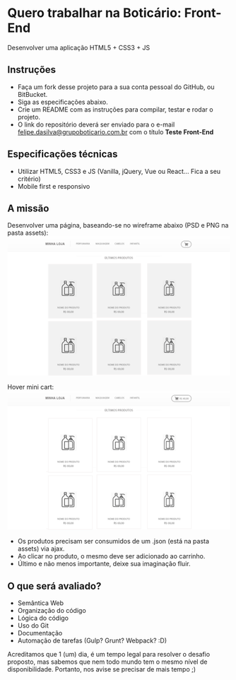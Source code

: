 # Quero trabalhar na Boticário: Front-End
Desenvolver uma aplicação HTML5 + CSS3 + JS

## Instruções
- Faça um fork desse projeto para a sua conta pessoal do GitHub, ou BitBucket.
- Siga as especificações abaixo.
- Crie um README com as instruções para compilar, testar e rodar o projeto.
- O link do repositório deverá ser enviado para o e-mail felipe.dasilva@grupoboticario.com.br com o título **Teste Front-End**

## Especificações técnicas
- Utilizar HTML5, CSS3 e JS (Vanilla, jQuery, Vue ou React... Fica a seu critério)
- Mobile first e responsivo

## A missão
Desenvolver uma página, baseando-se no wireframe abaixo (PSD e PNG na pasta assets):
![boticario](assets/eCommerce-Template.png)

Hover mini cart:
![boticario](assets/hover-eCommerce-PSD-Template.png)

- Os produtos precisam ser consumidos de um .json (está na pasta assets) via ajax.
- Ao clicar no produto, o mesmo deve ser adicionado ao carrinho.
- Último e não menos importante, deixe sua imaginação fluir.

## O que será avaliado?
- Semântica Web
- Organização do código
- Lógica do código
- Uso do Git
- Documentação
- Automação de tarefas (Gulp? Grunt? Webpack? :D)

Acreditamos que 1 (um) dia, é um tempo legal para resolver o desafio proposto, mas sabemos que nem todo mundo tem o mesmo nível de disponibilidade. Portanto, nos avise se precisar de mais tempo ;)
